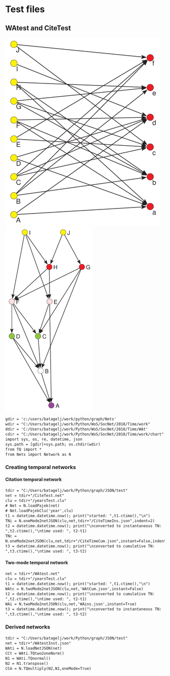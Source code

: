 # Test files

## WAtest and CiteTest

![WA test network](https://raw.githubusercontent.com/bavla/Nets/master/test/WAtest.png "WAtest.net")
![Cite test network](https://raw.githubusercontent.com/bavla/Nets/master/test/CiteTest.png "CiteTest.net")

```
gdir = 'c:/users/batagelj/work/python/graph/Nets'
wdir = "C:/Users/batagelj/work/Python/WoS/SocNet/2018/Time/work"
ddir = 'C:/Users/batagelj/work/Python/WoS/SocNet/2018/Time/WAt'
cdir = "C:/Users/batagelj/work/Python/WoS/SocNet/2018/Time/work/chart"
import sys, os, re, datetime, json
sys.path = [gdir]+sys.path; os.chdir(wdir)
from TQ import *
from Nets import Network as N
```

### Creating temporal networks

#### Citation temporal network
```
tdir = "C:/Users/batagelj/work/Python/graph/JSON/test"
net = tdir+"/CiteTest.net"
clu = tdir+"/yearsTest.clu"
# Net = N.loadPajek(net)
# Net.loadPajekClu('year',clu)
t1 = datetime.datetime.now(); print("started: ",t1.ctime(),"\n")
TNi = N.oneMode2netJSON(clu,net,tdir+"/CiteTimeIns.json",indent=2)
t2 = datetime.datetime.now(); print("\nconverted to instantaneous TN: ",t2.ctime(),"\ntime used: ", t2-t1)
TNc = N.oneMode2netJSON(clu,net,tdir+"/CiteTimeCum.json",instant=False,indent=2)
t3 = datetime.datetime.now(); print("\nconverted to cumulative TN: ",t3.ctime(),"\ntime used: ", t3-t2)
```

#### Two-mode temporal network

```
net = tdir+"/WAtest.net"
clu = tdir+"/yearsTest.clu"
t1 = datetime.datetime.now(); print("started: ",t1.ctime(),"\n")
WAtc = N.twoMode2netJSON(clu,net,'WAtCum.json',instant=False)
t2 = datetime.datetime.now(); print("\nconverted to cumulative TN: ",t2.ctime(),"\ntime used: ", t2-t1)
WAi = N.twoMode2netJSON(clu,net,'WAins.json',instant=True)
t3 = datetime.datetime.now(); print("\nconverted to instantaneous TN: ",t3.ctime(),"\ntime used: ", t3-t2)
```

### Derived networks

```
tdir = "C:/Users/batagelj/work/Python/graph/JSON/test"
net = tdir+"/WAtestInst.json"
WAti = N.loadNetJSON(net)
CCt = WAti.TQtwo2oneNorm()
N1 = WAti.TQnormal()
N2 = N1.transpose()
CCm = N.TQmultiply(N2,N1,oneMode=True)
```

